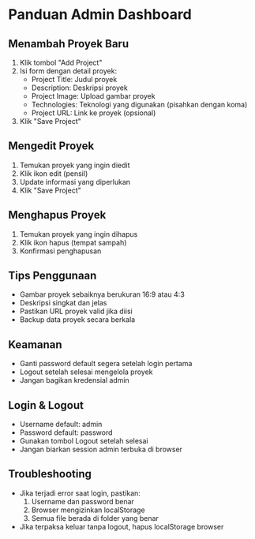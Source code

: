# Panduan Admin Dashboard

## Menambah Proyek Baru
1. Klik tombol "Add Project"
2. Isi form dengan detail proyek:
   - Project Title: Judul proyek
   - Description: Deskripsi proyek
   - Project Image: Upload gambar proyek
   - Technologies: Teknologi yang digunakan (pisahkan dengan koma)
   - Project URL: Link ke proyek (opsional)
3. Klik "Save Project"

## Mengedit Proyek
1. Temukan proyek yang ingin diedit
2. Klik ikon edit (pensil)
3. Update informasi yang diperlukan
4. Klik "Save Project"

## Menghapus Proyek
1. Temukan proyek yang ingin dihapus
2. Klik ikon hapus (tempat sampah)
3. Konfirmasi penghapusan

## Tips Penggunaan
- Gambar proyek sebaiknya berukuran 16:9 atau 4:3
- Deskripsi singkat dan jelas
- Pastikan URL proyek valid jika diisi
- Backup data proyek secara berkala

## Keamanan
- Ganti password default segera setelah login pertama
- Logout setelah selesai mengelola proyek
- Jangan bagikan kredensial admin 

## Login & Logout
- Username default: admin
- Password default: password
- Gunakan tombol Logout setelah selesai
- Jangan biarkan session admin terbuka di browser

## Troubleshooting
- Jika terjadi error saat login, pastikan:
  1. Username dan password benar
  2. Browser mengizinkan localStorage
  3. Semua file berada di folder yang benar
- Jika terpaksa keluar tanpa logout, hapus localStorage browser 